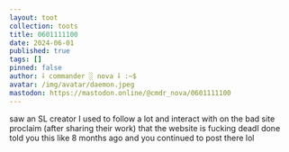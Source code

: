 ```yaml
---
layout: toot
collection: toots
title: 0601111100
date: 2024-06-01
published: true
tags: []
pinned: false
author: ⸸ commander ░ nova ⸸ :~$
avatar: /img/avatar/daemon.jpeg
mastodon: https://mastodon.online/@cmdr_nova/0601111100
---
```


saw an SL creator I used to follow a lot and interact with on the bad site proclaim (after sharing their work) that the website is fucking deadI done told you this like 8 months ago and you continued to post there lol
